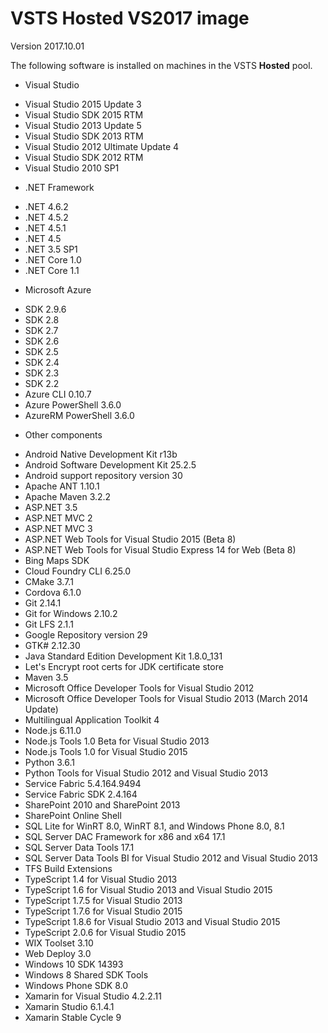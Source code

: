 # VSTS Hosted VS2017 image

Version 2017.10.01

The following software is installed on machines in the VSTS **Hosted** pool.

* Visual Studio
 - Visual Studio 2015 Update 3
 - Visual Studio SDK 2015 RTM
 - Visual Studio 2013 Update 5
 - Visual Studio SDK 2013 RTM
 - Visual Studio 2012 Ultimate Update 4
 - Visual Studio SDK 2012 RTM
 - Visual Studio 2010 SP1

* .NET Framework
 - .NET 4.6.2
 - .NET 4.5.2
 - .NET 4.5.1
 - .NET 4.5
 - .NET 3.5 SP1
 - .NET Core 1.0
 - .NET Core 1.1

* Microsoft Azure
 - SDK 2.9.6
 - SDK 2.8
 - SDK 2.7
 - SDK 2.6
 - SDK 2.5
 - SDK 2.4
 - SDK 2.3
 - SDK 2.2
 - Azure CLI 0.10.7
 - Azure PowerShell 3.6.0
 - AzureRM PowerShell 3.6.0

* Other components
 - Android Native Development Kit r13b
 - Android Software Development Kit 25.2.5
 - Android support repository version 30
 - Apache ANT 1.10.1
 - Apache Maven 3.2.2
 - ASP.NET 3.5
 - ASP.NET MVC 2
 - ASP.NET MVC 3
 - ASP.NET Web Tools for Visual Studio 2015 (Beta 8)
 - ASP.NET Web Tools for Visual Studio Express 14 for Web (Beta 8)
 - Bing Maps SDK
 - Cloud Foundry CLI 6.25.0
 - CMake 3.7.1
 - Cordova 6.1.0
 - Git 2.14.1
 - Git for Windows 2.10.2
 - Git LFS 2.1.1
 - Google Repository version 29
 - GTK# 2.12.30
 - Java Standard Edition Development Kit 1.8.0_131
 - Let's Encrypt root certs for JDK certificate store
 - Maven 3.5
 - Microsoft Office Developer Tools for Visual Studio 2012
 - Microsoft Office Developer Tools for Visual Studio 2013 (March 2014 Update)
 - Multilingual Application Toolkit 4
 - Node.js 6.11.0
 - Node.js Tools 1.0 Beta for Visual Studio 2013
 - Node.js Tools 1.0 for Visual Studio 2015
 - Python 3.6.1
 - Python Tools for Visual Studio 2012 and Visual Studio 2013
 - Service Fabric 5.4.164.9494
 - Service Fabric SDK 2.4.164
 - SharePoint 2010 and SharePoint 2013
 - SharePoint Online Shell
 - SQL Lite for WinRT 8.0, WinRT 8.1, and Windows Phone 8.0, 8.1
 - SQL Server DAC Framework for x86 and x64 17.1
 - SQL Server Data Tools 17.1
 - SQL Server Data Tools BI for Visual Studio 2012 and Visual Studio 2013
 - TFS Build Extensions
 - TypeScript 1.4 for Visual Studio 2013
 - TypeScript 1.6 for Visual Studio 2013 and Visual Studio 2015
 - TypeScript 1.7.5 for Visual Studio 2013
 - TypeScript 1.7.6 for Visual Studio 2015
 - TypeScript 1.8.6 for Visual Studio 2013 and Visual Studio 2015
 - TypeScript 2.0.6 for Visual Studio 2015
 - WIX Toolset 3.10
 - Web Deploy 3.0
 - Windows 10 SDK 14393
 - Windows 8 Shared SDK Tools
 - Windows Phone SDK 8.0
 - Xamarin for Visual Studio 4.2.2.11
 - Xamarin Studio 6.1.4.1
 - Xamarin Stable Cycle 9
